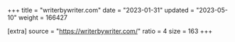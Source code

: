 +++
title = "writerbywriter.com"
date = "2023-01-31"
updated = "2023-05-10"
weight = 166427

[extra]
source = "https://writerbywriter.com/"
ratio = 4
size = 163
+++
